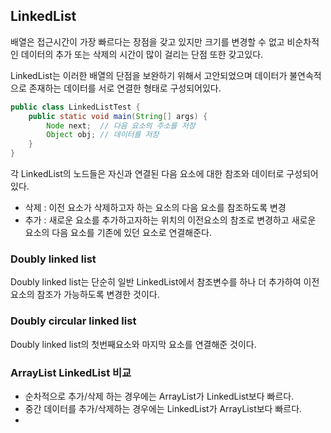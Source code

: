 ## LinkedList

배열은 접근시간이 가장 빠르다는 장점을 갖고 있지만 크기를 변경할 수 없고 비순차적인 데이터의
추가 또는 삭제의 시간이 많이 걸리는 단점 또한 갖고있다.

LinkedList는 이러한 배열의 단점을 보완하기 위해서 고안되었으며 데이터가 불연속적으로 존재하는
데이터를 서로 연결한 형태로 구성되어있다.

```java
public class LinkedListTest {
	public static void main(String[] args) {
		Node next;  // 다음 요소의 주소를 저장
		Object obj; // 데이터를 저장
	}
}
```

각 LinkedList의 노드들은 자신과 연결된 다음 요소에 대한 참조와 데이터로 구성되어있다.

- 삭제 : 이전 요소가 삭제하고자 하는 요소의 다음 요소를 참조하도록 변경
- 추가 : 새로운 요소를 추가하고자하는 위치의 이전요소의 참조로 변경하고 새로운 요소의 다음 요소를 기존에 있던 요소로 연결해준다.

### Doubly linked list

Doubly linked list는 단순히 일반 LinkedList에서 참조변수를 하나 더 추가하여 이전 요소의 참조가 가능하도록 변경한 것이다.

### Doubly circular linked list

Doubly linked list의 첫번째요소와 마지막 요소를 연결해준 것이다.

### ArrayList LinkedList 비교

- 순차적으로 추가/삭제 하는 경우에는 ArrayList가 LinkedList보다 빠르다.
- 중간 데이터를 추가/삭제하는 경우에는 LinkedList가 ArrayList보다 빠르다.
- 
